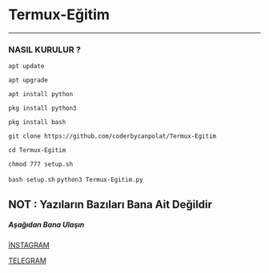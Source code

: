 # Termux-Eğitim

----------------------------------------------------------------------------------------------------------------
### NASIL KURULUR ?

``apt update``

``apt upgrade``

``apt install python``

``pkg install python3``

``pkg install bash``

``git clone https://github.com/coderbycanpolat/Termux-Egitim``

``cd Termux-Egitim``

``chmod 777 setup.sh``

``bash setup.sh``
``python3 Termux-Egitim.py``


## NOT : Yazıların Bazıları Bana Ait Değildir


##### Aşağıdan Bana Ulaşın

[İNSTAGRAM ](https://Instagram.com/canpolatgkky/)

[TELEGRAM](https://t.me/androedit)
